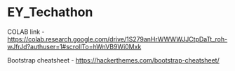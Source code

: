 # EY_Techathon
COLAB link - https://colab.research.google.com/drive/1S279anHrWWWWJJCtpDaTt_roh-wJfrJd?authuser=1#scrollTo=hWnVB9Wi0Mxk

Bootstrap cheatsheet - https://hackerthemes.com/bootstrap-cheatsheet/
